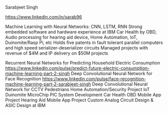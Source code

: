 
Sarabjeet Singh

https://www.linkedin.com/in/sarab96

Machine Learning with Neural Networks: CNN, LSTM, RNN
Strong embedded software and hardware experience at IBM
Car Health by OBD, Audio processing for hearing aid device, Home Automation, IoT, Duinomite/Rasp Pi, etc
Holds five patents in fault tolerant parallel computers and high speed serializer-deserializer circuits
Managed projects with revenue of $4M and IP delivery on $50M projects

Recurrent Neural Networks for Predicting Household Electric Consumption
  https://www.linkedin.com/pulse/predict-future-electric-consumption-machine-learning-part-2-singh
Deep Convolutional Neural Network for Face Recognition
  https://www.linkedin.com/pulse/face-recognition-machine-learning-part-2-sarabjeet-singh
Deep Convolutional Neural Network for CCTV Pedestrians
Home Automation/Security Project
IoT Duinomite MicroChip PIC System Development
Car Health OBD Mobile App Project
Hearing Aid Mobile App Project
Custom Analog Circuit Design & ASIC Design at IBM
